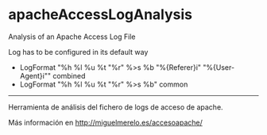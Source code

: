 # apacheAccessLogAnalysis
Analysis of an Apache Access Log File

Log has to be configured in its default way

- LogFormat "%h %l %u %t \"%r\" %>s %b \"%{Referer}i\" \"%{User-Agent}i\"" combined
- LogFormat "%h %l %u %t \"%r\" %>s %b" common

---------------
Herramienta de análisis del fichero de logs de acceso de apache.

Más información en http://miguelmerelo.es/accesoapache/
